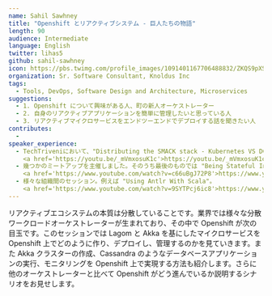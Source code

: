 ```yaml
---
name: Sahil Sawhney
title: "Openshift とリアクティブシステム - 巨人たちの物語"
length: 90
audience: Intermediate
language: English
twitter: lihas5
github: sahil-sawhney
icon: https://pbs.twimg.com/profile_images/1091401167706488832/ZKQS9pXS_400x400.jpg
organization: Sr. Software Consultant, Knoldus Inc
tags:
  - Tools, DevOps, Software Design and Architecture, Microservices
suggestions:
  - 1. Openshift について興味がある人、町の新人オーケストレーター
  - 2. 自身のリアクティブアプリケーションを簡単に管理したいと思っている人
  - 3. リアクティブマイクロサービスをエンドツーエンドでデプロイする話を聞きたい人
contributes:
  - 
speaker_experience:
  - TechTriveniにおいて、"Distributing the SMACK stack - Kubernetes VS DCOS"について話しました。
    <a href='https://youtu.be/_mVmxosuK1c'>https://youtu.be/_mVmxosuK1c</a>
  - 幾つかのミートアップを主催しました。そのうち最後のものでは "Being Stateful In Kubernetes" について話しました。
    <a href='https://www.youtube.com/watch?v=c66uBgJ72P8'>https://www.youtube.com/watch?v=c66uBgJ72P8</a>
  - 様々な組織間のセッション。例えば "Using Antlr With Scala"。
    <a href='https://www.youtube.com/watch?v=9SYTPcj6ic8'>https://www.youtube.com/watch?v=9SYTPcj6ic8</a>
---
```

リアクティブエコシステムの本質は分散していることです。業界では様々な分散ワークロードオーケストレーターが生まれており、その中で Openshift が次の目玉です。このセッションでは Lagom と Akka を基にしたマイクロサービスを Openshift 上でどのように作り、デプロイし、管理するのかを見ていきます。また Akka クラスターの作成、Cassandra のようなデータベースアプリケーションの実行、モニタリングを Openshift 上で実現する方法も紹介します。さらに他のオーケストレーターと比べて Openshift がどう進んでいるか説明するシナリオをお見せします。
